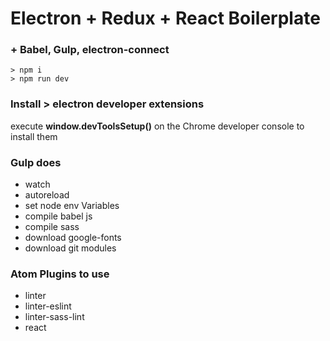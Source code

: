 # Electron + Redux + React Boilerplate

### + Babel, Gulp, electron-connect

	> npm i
	> npm run dev


### Install > electron developer extensions

execute **window.devToolsSetup()** on the Chrome developer console to install them


### Gulp does

* watch
* autoreload
* set node env Variables
* compile babel js
* compile sass
* download google-fonts
* download git modules


### Atom Plugins to use

* linter
* linter-eslint
* linter-sass-lint
* react
